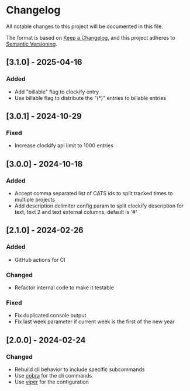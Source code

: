 # Changelog

All notable changes to this project will be documented in this file.

The format is based on [Keep a Changelog](https://keepachangelog.com/en/1.0.0/),
and this project adheres to [Semantic Versioning](https://semver.org/spec/v2.0.0.html).

## [3.1.0] - 2025-04-16

### Added

- Add "billable" flag to clockify entry
- Use billable flag to distribute the "(*)" entries to billable entries

## [3.0.1] - 2024-10-29

### Fixed

- Increase clockify api limit to 1000 entries

## [3.0.0] - 2024-10-18

### Added

- Accept comma separated list of CATS ids to split tracked times to multiple projects
- Add description delimiter config param to split clockify description for text, text 2 and text external columns, default is '#'

## [2.1.0] - 2024-02-26

### Added

- GitHub actions for CI

### Changed

- Refactor internal code to make it testable

### Fixed

- Fix duplicated console output
- Fix last week parameter if current week is the first of the new year

## [2.0.0] - 2024-02-24

### Changed

- Rebuild cli behavior to include specific subcommands
- Use [cobra](https://github.com/spf13/cobra) for the cli commands
- Use [viper](https://github.com/spf13/viper) for the configuration
